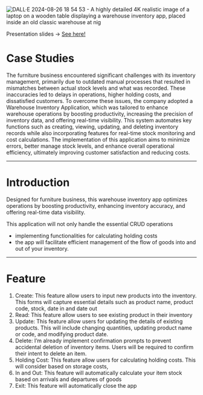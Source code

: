 ![DALL·E 2024-08-26 18 54 53 - A highly detailed 4K realistic image of a laptop on a wooden table displaying a warehouse inventory app, placed inside an old classic warehouse at nig](https://github.com/user-attachments/assets/9cff1198-deb7-49c4-b65d-89c97e4b1e2b)

Presentation slides  -> [See here!](https://drive.google.com/file/d/1r2r-e_VKcl_nY7K4pJj2XwUqBOB3dO2N/view?usp=sharing)
  
# Case Studies

The furniture business encountered significant challenges with its inventory management, primarily due to outdated manual processes that resulted in mismatches between actual stock levels and what was recorded. These inaccuracies led to delays in operations, higher holding costs, and dissatisfied customers. To overcome these issues, the company adopted a Warehouse Inventory Application, which was tailored to enhance warehouse operations by boosting productivity, increasing the precision of inventory data, and offering real-time visibility. This system automates key functions such as creating, viewing, updating, and deleting inventory records while also incorporating features for real-time stock monitoring and cost calculations. The implementation of this application aims to minimize errors, better manage stock levels, and enhance overall operational efficiency, ultimately improving customer satisfaction and reducing costs.

---

# Introduction

Designed for furniture business, this warehouse inventory app optimizes operations by boosting productivity, enhancing inventory accuracy, and offering real-time data visibility.

This application will not only handle the essential CRUD operations

- implementing functionalities for calculating holding costs
- the app will facilitate efficient management of the flow of goods into and out of your inventory.

---

# Feature

1. Create: This feature allow users to input new products into the inventory. This forms will capture essential details such as product name, product code, stock, date in and date out
2. Read: This feature allow users to see existing product in their inventory
3. Update: This feature allow users for updating the details of existing products. This will include changing quantities, updating product name or code, and modifying product date.
4. Delete: I’m already implement confirmation prompts to prevent accidental deletion of inventory items. Users will be required to confirm their intent to delete an item.
5. Holding Cost: This feature allow users for calculating holding costs. This will consider based on storage costs,
6. In and Out: This feature will automatically calculate your item stock based on arrivals and departures of goods
7. Exit: This feature will automatically close the app
